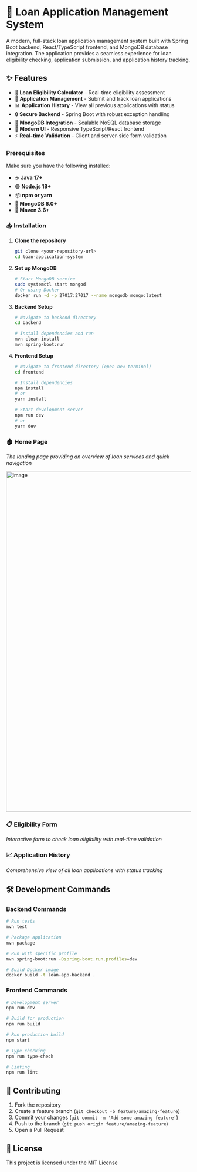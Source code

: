 # 🏦 Loan Application Management System

A modern, full-stack loan application management system built with Spring Boot backend, React/TypeScript frontend, and MongoDB database integration. The application provides a seamless experience for loan eligibility checking, application submission, and application history tracking.

## ✨ Features

- 🎯 **Loan Eligibility Calculator** - Real-time eligibility assessment
- 📝 **Application Management** - Submit and track loan applications
- 📊 **Application History** - View all previous applications with status
- 🔒 **Secure Backend** - Spring Boot with robust exception handling
- 💾 **MongoDB Integration** - Scalable NoSQL database storage
- 🎨 **Modern UI** - Responsive TypeScript/React frontend
- ⚡ **Real-time Validation** - Client and server-side form validation


### Prerequisites

Make sure you have the following installed:
- ☕ **Java 17+** 
- 🟢 **Node.js 18+** 
- 📦 **npm or yarn**
- 🍃 **MongoDB 6.0+**
- 🔧 **Maven 3.6+**

### 📥 Installation

1. **Clone the repository**
   ```bash
   git clone <your-repository-url>
   cd loan-application-system
   ```

2. **Set up MongoDB**
   ```bash
   # Start MongoDB service
   sudo systemctl start mongod
   # Or using Docker
   docker run -d -p 27017:27017 --name mongodb mongo:latest
   ```

3. **Backend Setup**
   ```bash
   # Navigate to backend directory
   cd backend
   
   # Install dependencies and run
   mvn clean install
   mvn spring-boot:run
   ```
  

4. **Frontend Setup**
   ```bash
   # Navigate to frontend directory (open new terminal)
   cd frontend
   
   # Install dependencies
   npm install
   # or
   yarn install
   
   # Start development server
   npm run dev
   # or
   yarn dev
   ```

### 🏠 Home Page
*The landing page providing an overview of loan services and quick navigation*

<img width="925" alt="image" src="https://github.com/user-attachments/assets/c7ce39ed-3e88-46bb-8505-26b724ad714d" />

### 📋 Eligibility Form
*Interactive form to check loan eligibility with real-time validation*



### 📈 Application History
*Comprehensive view of all loan applications with status tracking*



## 🛠️ Development Commands

### Backend Commands
```bash
# Run tests
mvn test

# Package application
mvn package

# Run with specific profile
mvn spring-boot:run -Dspring-boot.run.profiles=dev

# Build Docker image
docker build -t loan-app-backend .
```

### Frontend Commands
```bash
# Development server
npm run dev

# Build for production
npm run build

# Run production build
npm start

# Type checking
npm run type-check

# Linting
npm run lint
```

## 🤝 Contributing

1. Fork the repository
2. Create a feature branch (`git checkout -b feature/amazing-feature`)
3. Commit your changes (`git commit -m 'Add some amazing feature'`)
4. Push to the branch (`git push origin feature/amazing-feature`)
5. Open a Pull Request

## 📝 License

This project is licensed under the MIT License

